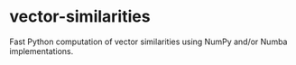 # vector-similarities
Fast Python computation of vector similarities using NumPy and/or Numba implementations.
